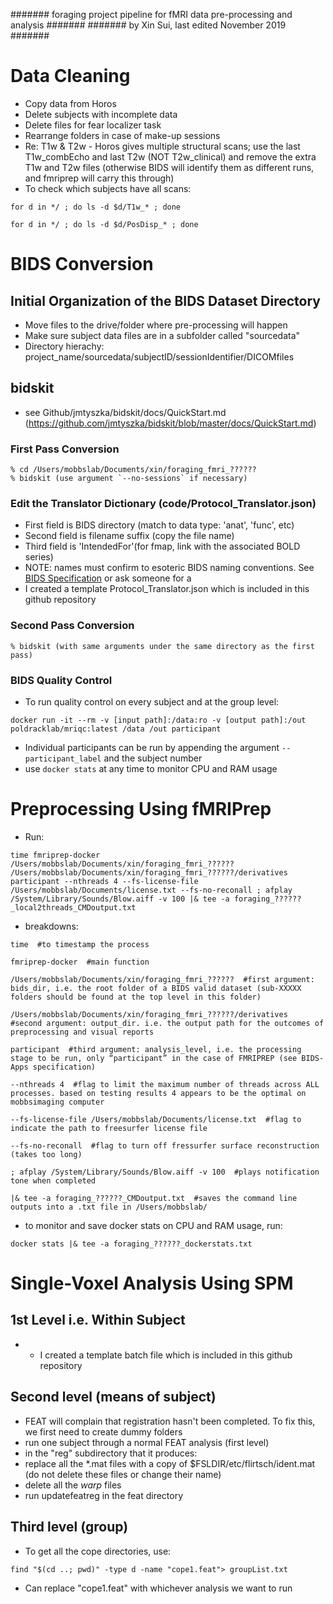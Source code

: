 ####### foraging project pipeline for fMRI data pre-processing and analysis #######
####### by Xin Sui, last edited November 2019 #######


# Data Cleaning
- Copy data from Horos
- Delete subjects with incomplete data
- Delete files for fear localizer task
- Rearrange folders in case of make-up sessions
- Re: T1w & T2w - Horos gives multiple structural scans; use the last T1w_combEcho and last T2w (NOT T2w_clinical) and remove the extra T1w and T2w files (otherwise BIDS will identify them as different runs, and fmriprep will carry this through)
- To check which subjects have all scans:
```
for d in */ ; do ls -d $d/T1w_* ; done

for d in */ ; do ls -d $d/PosDisp_* ; done
```


# BIDS Conversion

## Initial Organization of the BIDS Dataset Directory
- Move files to the drive/folder where pre-processing will happen
- Make sure subject data files are in a subfolder called "sourcedata" 
- Directory hierachy: project_name/sourcedata/subjectID/sessionIdentifier/DICOMfiles

## bidskit
- see Github/jmtyszka/bidskit/docs/QuickStart.md (https://github.com/jmtyszka/bidskit/blob/master/docs/QuickStart.md)

### First Pass Conversion
```
% cd /Users/mobbslab/Documents/xin/foraging_fmri_??????
% bidskit (use argument `--no-sessions` if necessary)
```

### Edit the Translator Dictionary (code/Protocol_Translator.json)
- First field is BIDS directory (match to data type: 'anat', 'func', etc)
- Second field is filename suffix (copy the file name)
- Third field is 'IntendedFor'(for fmap, link with the associated BOLD series)
- NOTE: names must confirm to esoteric BIDS naming conventions. See [BIDS Specification](https://bids.neuroimaging.io/bids_spec.pdf) or ask someone for a 
- I created a template Protocol_Translator.json which is included in this github repository

### Second Pass Conversion
```
% bidskit (with same arguments under the same directory as the first pass)
```

### BIDS Quality Control
- To run quality control on every subject and at the group level:
```
docker run -it --rm -v [input path]:/data:ro -v [output path]:/out poldracklab/mriqc:latest /data /out participant
```
- Individual participants can be run by appending the argument `--participant_label` and the subject number
- use `docker stats` at any time to monitor CPU and RAM usage


# Preprocessing Using fMRIPrep
- Run:
```
time fmriprep-docker /Users/mobbslab/Documents/xin/foraging_fmri_?????? /Users/mobbslab/Documents/xin/foraging_fmri_??????/derivatives participant --nthreads 4 --fs-license-file /Users/mobbslab/Documents/license.txt --fs-no-reconall ; afplay /System/Library/Sounds/Blow.aiff -v 100 |& tee -a foraging_??????_local2threads_CMDoutput.txt
```
- breakdowns:
```
time  #to timestamp the process

fmriprep-docker  #main function

/Users/mobbslab/Documents/xin/foraging_fmri_??????  #first argument: bids_dir, i.e. the root folder of a BIDS valid dataset (sub-XXXXX folders should be found at the top level in this folder)

/Users/mobbslab/Documents/xin/foraging_fmri_??????/derivatives  #second argument: output_dir. i.e. the output path for the outcomes of preprocessing and visual reports

participant  #third argument: analysis_level, i.e. the processing stage to be run, only “participant” in the case of FMRIPREP (see BIDS-Apps specification)

--nthreads 4  #flag to limit the maximum number of threads across ALL processes. based on testing results 4 appears to be the optimal on mobbsimaging computer

--fs-license-file /Users/mobbslab/Documents/license.txt  #flag to indicate the path to freesurfer license file

--fs-no-reconall  #flag to turn off fressurfer surface reconstruction (takes too long)

; afplay /System/Library/Sounds/Blow.aiff -v 100  #plays notification tone when completed

|& tee -a foraging_??????_CMDoutput.txt  #saves the command line outputs into a .txt file in /Users/mobbslab/
```

- to monitor and save docker stats on CPU and RAM usage, run:
```
docker stats |& tee -a foraging_??????_dockerstats.txt
```


# Single-Voxel Analysis Using SPM

## 1st Level i.e. Within Subject
- - I created a template batch file which is included in this github repository


## Second level (means of subject)
- FEAT will complain that registration hasn't been completed. To fix this, we first need to create dummy folders
- run one subject through a normal FEAT analysis (first level)
- in the "reg" subdirectory that it produces:
- replace all the *.mat files with a copy of $FSLDIR/etc/flirtsch/ident.mat (do not delete these files or change their name)
- delete all the *warp* files
- run updatefeatreg in the feat directory

## Third level (group)
- To get all the cope directories, use:
```
find "$(cd ..; pwd)" -type d -name "cope1.feat"> groupList.txt
```
- Can replace "cope1.feat" with whichever analysis we want to run

